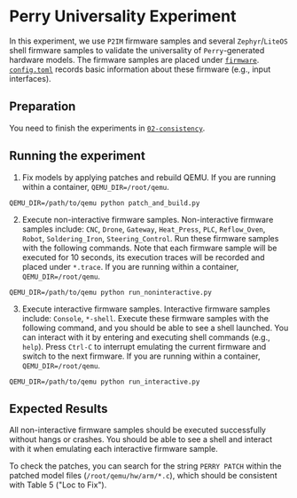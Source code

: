 # Perry Universality Experiment
In this experiment, we use `P2IM` firmware samples and several `Zephyr`/`LiteOS` shell firmware samples to validate the universality of `Perry`-generated hardware models. The firmware samples are placed under [`firmware`](./firmware). [`config.toml`](./config.toml) records basic information about these firmware (e.g., input interfaces).

## Preparation
You need to finish the experiments in [`02-consistency`](../02-consistency).

## Running the experiment
1. Fix models by applying patches and rebuild QEMU. If you are running within a container, `QEMU_DIR=/root/qemu`.
```shell
QEMU_DIR=/path/to/qemu python patch_and_build.py
```

2. Execute non-interactive firmware samples. Non-interactive firmware samples include: `CNC`, `Drone`, `Gateway`, `Heat_Press`, `PLC`, `Reflow_Oven`, `Robot`, `Soldering_Iron`, `Steering_Control`. Run these firmware samples with the following commands. Note that each firmware sample will be executed for 10 seconds, its execution traces will be recorded and placed under `*.trace`. If you are running within a container, `QEMU_DIR=/root/qemu`.
```shell
QEMU_DIR=/path/to/qemu python run_noninteractive.py
```

3. Execute interactive firmware samples. Interactive firmware samples include: `Console`, `*-shell`. Execute these firmware samples with the following command, and you should be able to see a shell launched. You can interact with it by entering and executing shell commands (e.g., `help`). Press `Ctrl-C` to interrupt emulating the current firmware and switch to the next firmware. If you are running within a container, `QEMU_DIR=/root/qemu`.
```shell
QEMU_DIR=/path/to/qemu python run_interactive.py
```
## Expected Results
All non-interactive firmware samples should be executed successfully without hangs or crashes. You should be able to see a shell and interact with it when emulating each interactive firmware sample.

To check the patches, you can search for the string `PERRY PATCH` within the patched model files (`/root/qemu/hw/arm/*.c`), which should be consistent with Table 5 ("Loc to Fix").